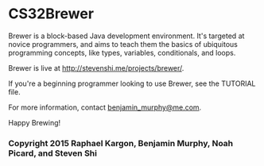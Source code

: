 # CS32Brewer

Brewer is a block-based Java development environment. It's targeted at novice programmers, and aims to teach them the basics of ubiquitous programming concepts, like types, variables, conditionals, and loops.

Brewer is live at http://stevenshi.me/projects/brewer/.

If you're a beginning programmer looking to use Brewer, see the TUTORIAL file.

For more information, contact benjamin_murphy@me.com.

Happy Brewing!

### Copyright 2015 Raphael Kargon, Benjamin Murphy, Noah Picard, and Steven Shi
